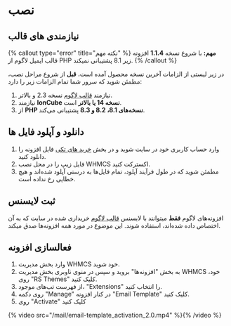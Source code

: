 # نصب

## نیازمندی های قالب

{% callout type="error" title="نکته مهم" %}
**مهم:** با شروع نسخه **1.1.4** افزونه قالب ایمیل لاگوم از PHP زیر 8.1 پشتیبانی نمیکند.
{% /callout %}

در زیر لیستی از الزامات آخرین نسخه محصول آمده است، **قبل** از شروع مراحل نصب، مطمئن شوید که سرور شما تمام الزامات زیر را دارد:

1. نیازمند [قالب لاگوم](https://lagom-orpin.vercel.app/) نسخه 2.3 و بالاتر.
2. نیازمند **IonCube نسخه 14 یا بالاتر** است.
3. از **PHP نسخه‌های 8.1، 8.2 و 8.3** پشتیبانی می‌کند.

## دانلود و آپلود فایل ها

1. وارد حساب کاربری خود در سایت شوید و در بخش [خرید های تکی](https://designesia.ir/account/?tab=downloads) فایل افزونه را دانلود کنید.
2. فایل زیپ را در محل نصب WHMCS اکسترکت کنید.
3. مطمئن شوید که در طول فرآیند آپلود، تمام فایل‌ها به درستی آپلود شده‌اند و هیچ خطایی رخ نداده است.

## ثبت لایسنس

افزونه‌های لاگوم **فقط** میتوانند با لایسنس [قالب لاگوم](https://lagom-orpin.vercel.app/) خریداری شده در سایت که به آن اختصاص داده شده‌اند، استفاده شوند. این موضوع در مورد همه افزونه‌ها صدق میکند.

## فعالسازی افزونه

1. وارد بخش مدیریت WHMCS خود شوید.
2. به بخش "افزونه‌ها" بروید و سپس در منوی ناوبری بخش مدیریت WHMCS خود، روی "RS Themes" کلیک کنید.
3. از فهرست تب‌های موجود، "Extensions" را انتخاب کنید.
4. روی دکمه "Manage" در کنار افزونه "Email Template" کلیک کنید.
5. روی "Activate" کلیک کنید

{% video src="/mail/email-template_activation_2.0.mp4" %}{% /video %}
